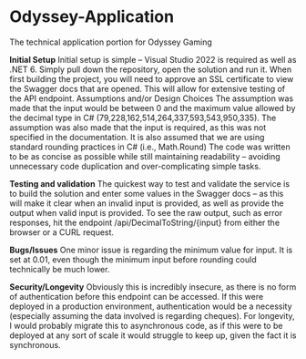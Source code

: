 # Odyssey-Application
The technical application portion for Odyssey Gaming

**Initial Setup**
Initial setup is simple – Visual Studio 2022 is required as well as .NET 6. Simply pull down the repository, open the solution and run it. When first building the project, you will need to approve an SSL certificate to view the Swagger docs that are opened. This will allow for extensive testing of the API endpoint.
Assumptions and/or Design Choices
The assumption was made that the input would be between 0 and the maximum value allowed by the decimal type in C# (79,228,162,514,264,337,593,543,950,335).
The assumption was also made that the input is required, as this was not specified in the documentation.
It is also assumed that we are using standard rounding practices in C# (i.e., Math.Round)
The code was written to be as concise as possible while still maintaining readability – avoiding unnecessary code duplication and over-complicating simple tasks.

**Testing and validation**
The quickest way to test and validate the service is to build the solution and enter some values in the Swagger docs – as this will make it clear when an invalid input is provided, as well as provide the output when valid input is provided.
To see the raw output, such as error responses, hit the endpoint /api/DecimalToString/{input} from either the browser or a CURL request.

**Bugs/Issues**
One minor issue is regarding the minimum value for input. It is set at 0.01, even though the minimum input before rounding could technically be much lower.

**Security/Longevity**
Obviously this is incredibly insecure, as there is no form of authentication before this endpoint can be accessed. If this were deployed in a production environment, authentication would be a necessity (especially assuming the data involved is regarding cheques).
For longevity, I would probably migrate this to asynchronous code, as if this were to be deployed at any sort of scale it would struggle to keep up, given the fact it is synchronous.
